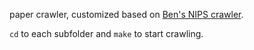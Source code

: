 paper crawler, customized based on [Ben's NIPS crawler](https://github.com/benhamner/nips-papers).

`cd` to each subfolder and `make` to start crawling.
